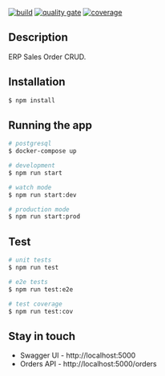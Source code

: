[![build](https://github.com/schambeck/node-sales/actions/workflows/node.js.yml/badge.svg)](https://github.com/schambeck/node-sales/actions/workflows/node.js.yml)
[![quality gate](https://sonarcloud.io/api/project_badges/measure?project=schambeck_node-sales&metric=alert_status)](https://sonarcloud.io/summary/overall?id=schambeck_node-sales)
[![coverage](https://sonarcloud.io/api/project_badges/measure?project=schambeck_node-sales&metric=coverage)](https://sonarcloud.io/summary/overall?id=schambeck_node-sales)

## Description

ERP Sales Order CRUD.

## Installation

```bash
$ npm install
```

## Running the app

```bash
# postgresql
$ docker-compose up

# development
$ npm run start

# watch mode
$ npm run start:dev

# production mode
$ npm run start:prod
```

## Test

```bash
# unit tests
$ npm run test

# e2e tests
$ npm run test:e2e

# test coverage
$ npm run test:cov
```

## Stay in touch

- Swagger UI - http://localhost:5000
- Orders API - http://localhost:5000/orders
